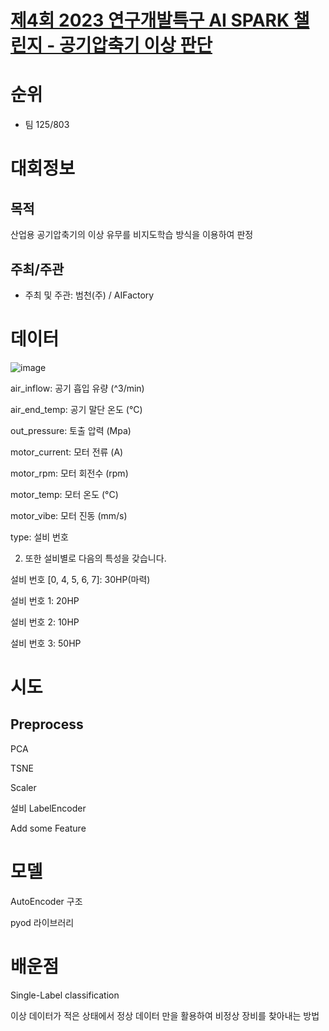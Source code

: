 # [제4회 2023 연구개발특구 AI SPARK 챌린지 - 공기압축기 이상 판단](https://aifactory.space/competition/detail/2226)

# 순위

* 팀 125/803

# 대회정보 

## 목적

산업용 공기압축기의 이상 유무를 비지도학습 방식을 이용하여 판정

## 주최/주관

* 주최 및 주관: 범천(주) / AIFactory

# 데이터

![image](https://github.com/HaloKim/Competitions/assets/44603549/29d907c8-3a6c-4e46-9868-6bc5540f5f89)

air_inflow: 공기 흡입 유량 (^3/min)

air_end_temp: 공기 말단 온도 (°C)

out_pressure: 토출 압력 (Mpa)

motor_current: 모터 전류 (A)

motor_rpm: 모터 회전수 (rpm)

motor_temp: 모터 온도 (°C)

motor_vibe: 모터 진동 (mm/s)

type: 설비 번호

2. 또한 설비별로 다음의 특성을 갖습니다.

설비 번호 [0, 4, 5, 6, 7]: 30HP(마력)

설비 번호 1: 20HP

설비 번호 2: 10HP

설비 번호 3: 50HP

# 시도

## Preprocess

PCA

TSNE

Scaler

설비 LabelEncoder

Add some Feature

# 모델

AutoEncoder 구조

pyod 라이브러리

# 배운점

Single-Label classification 

이상 데이터가 적은 상태에서 정상 데이터 만을 활용하여 비정상 장비를 찾아내는 방법
